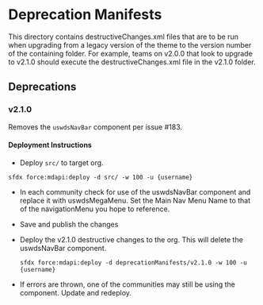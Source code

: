 # Deprecation Manifests

This directory contains destructiveChanges.xml files that are to be run when upgrading from a legacy version of the theme to the version number of the containing folder. For example, teams on v2.0.0 that look to upgrade to v2.1.0 should execute the destructiveChanges.xml file in the v2.1.0 folder.

## Deprecations

### v2.1.0

Removes the `uswdsNavBar` component per issue #183.

#### Deployment Instructions

- Deploy `src/` to target org.

`sfdx force:mdapi:deploy -d src/ -w 100 -u {username}`

- In each community check for use of the uswdsNavBar component and replace it with uswdsMegaMenu. Set the Main Nav Menu Name to that of the navigationMenu you hope to reference.
- Save and publish the changes
- Deploy the v2.1.0 destructive changes to the org. This will delete the uswdsNavBar component.

  `sfdx force:mdapi:deploy -d deprecationManifests/v2.1.0 -w 100 -u {username}`

- If errors are thrown, one of the communities may still be using the component. Update and redeploy.
